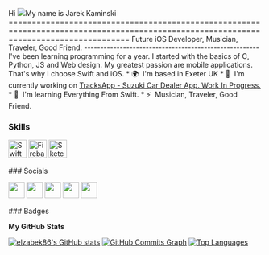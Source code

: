 Hi ![](https://user-images.githubusercontent.com/18350557/176309783-0785949b-9127-417c-8b55-ab5a4333674e.gif)My name is Jarek Kaminski ======================================================================================================================================  Future iOS Developer, Musician, Traveler, Good Friend. ------------------------------------------------------  I've been learning programming for a year. I started with the basics of C, Python, JS and Web design. My greatest passion are mobile applications. That's why I choose Swift and iOS.  * 🌍  I'm based in Exeter UK * 🚀  I'm currently working on [TracksApp - Suzuki Car Dealer App. Work In Progress.](http://a) * 🧠  I'm learning Everything From Swift. * ⚡  Musician, Traveler, Good Friend.

### Skills  

<p align="left"> <a href="https://developer.apple.com/swift/" target="_blank" rel="noreferrer"><img src="https://raw.githubusercontent.com/danielcranney/readme-generator/main/public/icons/skills/swift-colored.svg" width="36" height="36" alt="Swift" /></a> <a href="https://firebase.google.com/" target="_blank" rel="noreferrer"><img src="https://raw.githubusercontent.com/danielcranney/readme-generator/main/public/icons/skills/firebase-colored.svg" width="36" height="36" alt="Firebase" /></a> <a href="https://www.sketch.com/" target="_blank" rel="noreferrer"><img src="https://raw.githubusercontent.com/danielcranney/readme-generator/main/public/icons/skills/sketch-colored.svg" width="36" height="36" alt="Sketch" /></a> </p> 
 ### Socials  <p align="left"> <a href="https://discord.com/users/elzabek86" target="_blank" rel="noreferrer"><img src="https://raw.githubusercontent.com/danielcranney/readme-generator/main/public/icons/socials/discord.svg" width="32" height="32" /></a> <a href="https://www.facebook.com/jarek.kaminski.73" target="_blank" rel="noreferrer"><img src="https://raw.githubusercontent.com/danielcranney/readme-generator/main/public/icons/socials/facebook.svg" width="32" height="32" /></a> <a href="https://www.github.com/elzabek86" target="_blank" rel="noreferrer"><img src="https://raw.githubusercontent.com/danielcranney/readme-generator/main/public/icons/socials/github.svg" width="32" height="32" /></a> <a href="http://www.instagram.com/jare.k.aminski" target="_blank" rel="noreferrer"><img src="https://raw.githubusercontent.com/danielcranney/readme-generator/main/public/icons/socials/instagram.svg" width="32" height="32" /></a> <a href="https://www.twitter.com/@KaminskiJarek" target="_blank" rel="noreferrer"><img src="https://raw.githubusercontent.com/danielcranney/readme-generator/main/public/icons/socials/twitter.svg" width="32" height="32" /></a></p>
### Badges

<b>My GitHub Stats</b>

<a href="http://www.github.com/elzabek86"><img src="https://github-readme-stats.vercel.app/api?username=elzabek86&show_icons=true&hide=&count_private=true&title_color=6366f1&text_color=22c55e&icon_color=facc15&bg_color=171717&hide_border=true&show_icons=true" alt="elzabek86's GitHub stats" /></a>
<a href="http://www.github.com/elzabek86"><img src="https://github-readme-activity-graph.cyclic.app/graph?username=elzabek86&bg_color=171717&color=22c55e&line=facc15&point=22c55e&area_color=171717&area=true&hide_border=true&custom_title=GitHub%20Commits%20Graph" alt="GitHub Commits Graph" /></a>
<a href="https://github.com/elzabek86" align="left"><img src="https://github-readme-stats.vercel.app/api/top-langs/?username=elzabek86&langs_count=10&title_color=6366f1&text_color=22c55e&icon_color=facc15&bg_color=171717&hide_border=true&locale=en&custom_title=Top%20%Languages" alt="Top Languages" /></a>
